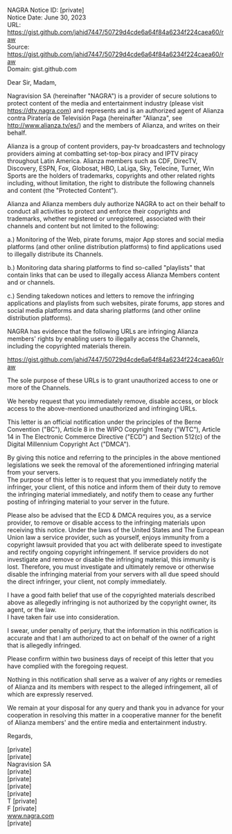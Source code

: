 NAGRA Notice ID: [private]  
Notice Date: June 30, 2023  
URL: https://gist.github.com/jahid7447/50729d4cde6a64f84a6234f224caea60/raw  
Source: https://gist.github.com/jahid7447/50729d4cde6a64f84a6234f224caea60/raw  
Domain: gist.github.com  

Dear Sir, Madam,

Nagravision SA (hereinafter "NAGRA") is a provider of secure solutions to protect content of the media and entertainment industry (please visit https://dtv.nagra.com) and represents and is an authorized agent of Alianza contra Piratería de Televisión Paga (hereinafter "Alianza", see http://www.alianza.tv/es/) and the members of Alianza, and writes on their behalf.

Alianza is a group of content providers, pay-tv broadcasters and technology providers aiming at combatting set-top-box piracy and IPTV piracy throughout Latin America. Alianza members such as CDF, DirecTV, Discovery, ESPN, Fox, Globosat, HBO, LaLiga, Sky, Telecine, Turner, Win Sports are the holders of trademarks, copyrights and other related rights including, without limitation, the right to distribute the following channels and content (the "Protected Content").

Alianza and Alianza members duly authorize NAGRA to act on their behalf to conduct all activities to protect and enforce their copyrights and trademarks, whether registered or unregistered, associated with their channels and content but not limited to the following:

a.) Monitoring of the Web, pirate forums, major App stores and social media platforms (and other online distribution platforms) to find applications used to illegally distribute its Channels.

b.) Monitoring data sharing platforms to find so-called "playlists" that contain links that can be used to illegally access Alianza Members content and or channels.

c.) Sending takedown notices and letters to remove the infringing applications and playlists from such websites, pirate forums, app stores and social media platforms and data sharing platforms (and other online distribution platforms).

NAGRA has evidence that the following URLs are infringing Alianza members' rights by enabling users to illegally access the Channels, including the copyrighted materials therein.

https://gist.github.com/jahid7447/50729d4cde6a64f84a6234f224caea60/raw

The sole purpose of these URLs is to grant unauthorized access to one or more of the Channels.

We hereby request that you immediately remove, disable access, or block access to the above-mentioned unauthorized and infringing URLs.

This letter is an official notification under the principles of the Berne Convention ("BC"), Article 8 in the WIPO Copyright Treaty ("WTC"), Article 14 in The Electronic Commerce Directive ("ECD") and Section 512(c) of the Digital Millennium Copyright Act ("DMCA").

By giving this notice and referring to the principles in the above mentioned legislations we seek the removal of the aforementioned infringing material from your servers.  
The purpose of this letter is to request that you immediately notify the infringer, your client, of this notice and inform them of their duty to remove the infringing material immediately, and notify them to cease any further posting of infringing material to your server in the future.

Please also be advised that the ECD & DMCA requires you, as a service provider, to remove or disable access to the infringing materials upon receiving this notice. Under the laws of the United States and The European Union law a service provider, such as yourself, enjoys immunity from a copyright lawsuit provided that you act with deliberate speed to investigate and rectify ongoing copyright infringement. If service providers do not investigate and remove or disable the infringing material, this immunity is lost. Therefore, you must investigate and ultimately remove or otherwise disable the infringing material from your servers with all due speed should the direct infringer, your client, not comply immediately.

I have a good faith belief that use of the copyrighted materials described above as allegedly infringing is not authorized by the copyright owner, its agent, or the law.  
I have taken fair use into consideration.

I swear, under penalty of perjury, that the information in this notification is accurate and that I am authorized to act on behalf of the owner of a right that is allegedly infringed.

Please confirm within two business days of receipt of this letter that you have complied with the foregoing request.

Nothing in this notification shall serve as a waiver of any rights or remedies of Alianza and its members with respect to the alleged infringement, all of which are expressly reserved.

We remain at your disposal for any query and thank you in advance for your cooperation in resolving this matter in a cooperative manner for the benefit of Alianza members' and the entire media and entertainment industry.

Regards,

[private]  
[private]  
Nagravision SA  
[private]  
[private]  
[private]  
[private]  
T [private]  
F [private]  
www.nagra.com  
[private]  
